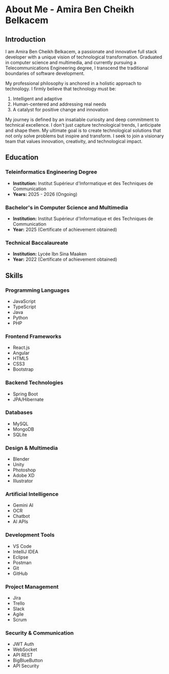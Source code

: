 # About Me - Amira Ben Cheikh Belkacem

## Introduction

I am Amira Ben Cheikh Belkacem, a passionate and innovative full stack developer with a unique vision of technological transformation. Graduated in computer science and multimedia, and currently pursuing a Telecommunications Engineering degree, I transcend the traditional boundaries of software development.

My professional philosophy is anchored in a holistic approach to technology. I firmly believe that technology must be:

1.  Intelligent and adaptive
2.  Human-centered and addressing real needs
3.  A catalyst for positive change and innovation

My journey is defined by an insatiable curiosity and deep commitment to technical excellence. I don't just capture technological trends, I anticipate and shape them. My ultimate goal is to create technological solutions that not only solve problems but inspire and transform. I seek to join a visionary team that values innovation, creativity, and technological impact.

## Education

### Teleinformatics Engineering Degree
*   **Institution:** Institut Supérieur d'Informatique et des Techniques de Communication
*   **Years:** 2025 - 2026 (Ongoing)

### Bachelor's in Computer Science and Multimedia
*   **Institution:** Institut Supérieur d'Informatique et des Techniques de Communication
*   **Year:** 2025 (Certificate of achievement obtained)

### Technical Baccalaureate
*   **Institution:** Lycée Ibn Sina Maaken
*   **Year:** 2022 (Certificate of achievement obtained)

## Skills

### Programming Languages
*   JavaScript
*   TypeScript
*   Java
*   Python
*   PHP

### Frontend Frameworks
*   React.js
*   Angular
*   HTML5
*   CSS3
*   Bootstrap

### Backend Technologies
*   Spring Boot
*   JPA/Hibernate

### Databases
*   MySQL
*   MongoDB
*   SQLite

### Design & Multimedia
*   Blender
*   Unity
*   Photoshop
*   Adobe XD
*   Illustrator

### Artificial Intelligence
*   Gemini AI
*   OCR
*   Chatbot
*   AI APIs

### Development Tools
*   VS Code
*   IntelliJ IDEA
*   Eclipse
*   Postman
*   Git
*   GitHub

### Project Management
*   Jira
*   Trello
*   Slack
*   Agile
*   Scrum

### Security & Communication
*   JWT Auth
*   WebSocket
*   API REST
*   BigBlueButton
*   API Security

